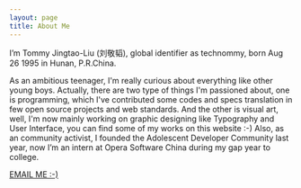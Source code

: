 ```yaml
---
layout: page
title: About Me
---
```


<!--![ADConf 2013]({{ site.url }}/assets/me_at_adconf_2013.png)-->

<p>
	I’m Tommy Jingtao-Liu (刘敬韬), global identifier as technommy, born Aug 26 1995 in Hunan, P.R.China.
</p>
<p>
	As an ambitious teenager, I'm really curious about everything like other young boys. Actually, there are two type of things I'm passioned about, one is programming, which I've contributed some codes and specs translation in few open source projects and web standards. And the other is visual art, well, I'm now mainly working on graphic designing like Typography and User Interface, you can find some of my works on this website :-) Also, as an community activist, I founded the Adolescent Developer Community last year, now I’m an intern at Opera Software China during my gap year to college.
</p>

<a href="mailto:technologier@gmail.com" target="_blank" class="big-button blue">EMAIL ME :-)</a>

<!--
	Tribution! Much appreciated to [/muan](https://github.com/muan) for created such fabulous theme on Jekyll.
-->
